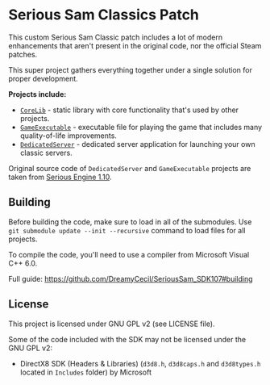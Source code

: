 # Serious Sam Classics Patch

This custom Serious Sam Classic patch includes a lot of modern enhancements that aren't present in the original code, nor the official Steam patches.

This super project gathers everything together under a single solution for proper development.

**Projects include:**
- [`CoreLib`](https://github.com/SamClassicPatch/GameExecutable) - static library with core functionality that's used by other projects.
- [`GameExecutable`](https://github.com/SamClassicPatch/GameExecutable) - executable file for playing the game that includes many quality-of-life improvements.
- [`DedicatedServer`](https://github.com/SamClassicPatch/DedicatedServer) - dedicated server application for launching your own classic servers.

Original source code of `DedicatedServer` and `GameExecutable` projects are taken from [Serious Engine 1.10](https://github.com/Croteam-official/Serious-Engine).

## Building

Before building the code, make sure to load in all of the submodules. Use `git submodule update --init --recursive` command to load files for all projects.

To compile the code, you'll need to use a compiler from Microsoft Visual C++ 6.0.

Full guide: https://github.com/DreamyCecil/SeriousSam_SDK107#building

## License

This project is licensed under GNU GPL v2 (see LICENSE file).

Some of the code included with the SDK may not be licensed under the GNU GPL v2:

* DirectX8 SDK (Headers & Libraries) (`d3d8.h`, `d3d8caps.h` and `d3d8types.h` located in `Includes` folder) by Microsoft
